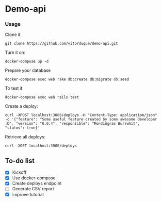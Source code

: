 # Demo-api

### Usage

Clone it

    git clone https://github.com/vitorduque/demo-api.git

Turn it on:

    docker-compose up -d

Prepare your database

    docker-compose exec web rake db:create db:migrate db:seed

To test it

    docker-compose exec web rails test

Create a deploy:

    curl -XPOST localhost:3000/deploys -H "Content-Type: application/json" -d '{"feature": "Some useful feature created by some awesome developer :D", "version": "0.0.4", "responsible": "Mondingnas Burrwhit", "status": true}'


Retrieve all deploys:

    curl -XGET localhost:3000/deploys



## To-do list

* [x] Kickoff
* [x] Use docker-compose
* [x] Create deploys endpoint
* [ ] Generate CSV report
* [x] Improve tutorial
